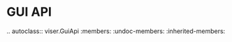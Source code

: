 # GUI API

<!-- prettier-ignore-start -->

.. autoclass:: viser.GuiApi
   :members:
   :undoc-members:
   :inherited-members:

<!-- prettier-ignore-end -->
